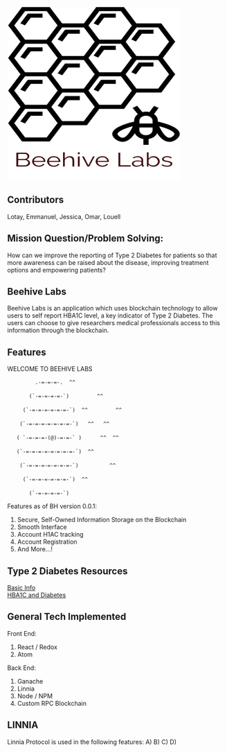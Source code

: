 <img src="./src/beehive.png" width="400" height="400" />

<!--# Beehive Labs-->

## Contributors


<!-- # linnia_hack -->
Lotay, Emmanuel, Jessica, Omar, Louell


## Mission Question/Problem Solving:
  How can we improve the reporting of Type 2 Diabetes for patients so that more awareness can be raised about the disease, improving treatment options and empowering patients? <!--REPORTING OF DIABETES M. TYPE 2 (HBAIC) for PATIENTS so that -->

## Beehive Labs
Beehive Labs is an application which uses blockchain technology to allow users to self report HBA1C level, a key indicator of Type 2 Diabetes.  The users can choose to give researchers medical professionals access to this information through the blockchain.

## Features
WELCOME TO BEEHIVE LABS
	
             .-=-=-=-.  ^^
     
           (`-=-=-=-=-`)         ^^
 
         (`-=-=-=-=-=-=-`)  ^^         ^^
	 
        (`-=-=-=-=-=-=-=-`)   ^^   ^^
   
       ( `-=-=-=-(@)-=-=-` )      ^^  ^^ 
       
       (`-=-=-=-=-=-=-=-=-`)  ^^
       
        (`-=-=-=-=-=-=-=-`)          ^^
	
         (`-=-=-=-=-=-=-`)  ^^   
	 
           (`-=-=-=-=-`)
           
Features as of BH version 0.0.1:
  1) Secure, Self-Owned Information Storage on the Blockchain
  2) Smooth Interface
  3) Account H1AC tracking
  4) Account Registration
  5) And More...!

## Type 2 Diabetes Resources
[Basic Info](https://www.webmd.com/diabetes/type-2-diabetes#1)  
[HBA1C and Diabetes](https://www.webmd.com/diabetes/guide/glycated-hemoglobin-test-hba1c)  

## General Tech Implemented

Front End:
  1) React / Redox
  2) Atom
  
Back End:
  1) Ganache 
  2) Linnia 
  3) Node / NPM
  4) Custom RPC Blockchain 

## LINNIA ##
Linnia Protocol is used in the following features:
	A)
	B)
	C)
	D)
